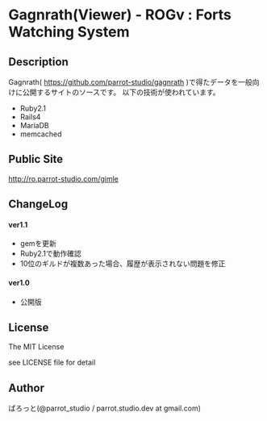 Gagnrath(Viewer) - ROGv : Forts Watching System
===============

Description
---------------
Gagnrath( https://github.com/parrot-studio/gagnrath )で得たデータを一般向けに公開するサイトのソースです。
以下の技術が使われています。

- Ruby2.1
- Rails4
- MariaDB
- memcached

Public Site
---------------
http://ro.parrot-studio.com/gimle

ChangeLog
---------------
#### ver1.1
- gemを更新
- Ruby2.1で動作確認
- 10位のギルドが複数あった場合、履歴が表示されない問題を修正

#### ver1.0
- 公開版

License
---------------
The MIT License

see LICENSE file for detail

Author
---------------
ぱろっと(@parrot_studio / parrot.studio.dev at gmail.com)
